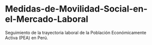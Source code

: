 # Medidas-de-Movilidad-Social-en-el-Mercado-Laboral
Seguimiento  de  la trayectoria laboral de la Población Económicamente Activa (PEA) en Perú. 
